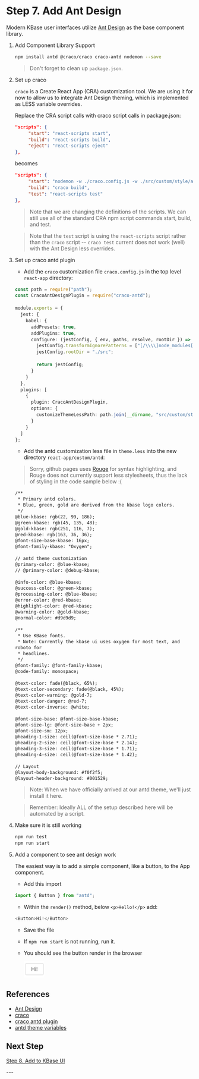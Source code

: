---
---

# Step 7. Add Ant Design

Modern KBase user interfaces utilize [Ant Design](https://ant.design) as the base component library.

1. Add Component Library Support

   ```bash
   npm install antd @craco/craco craco-antd nodemon --save
   ```

   > Don't forget to clean up `package.json`.

2. Set up craco

   `craco` is a Create React App (CRA) customization tool. We are using it for now to allow us to integrate Ant Design theming, which is implemented as LESS variable overrides.

   Replace the CRA script calls with craco script calls in package.json:

   ```json
   "scripts": {
        "start": "react-scripts start",
        "build": "react-scripts build",
        "eject": "react-scripts eject"
   },
   ```

   becomes

   ```json
   "scripts": {
        "start": "nodemon -w ./craco.config.js -w ./src/custom/style/antd/theme.less --exec 'craco start'",
        "build": "craco build",
        "test": "react-scripts test"
   },
   ```

   > Note that we are changing the definitions of the scripts. We can still use all of the standard CRA npm script commands start, build, and test.

   > Note that the `test` script is using the `react-scripts` script rather than the `craco` script -- `craco test` current does not work (well) with the Ant Design less overrides.

3. Set up craco antd plugin

   - Add the `craco` customization file `craco.config.js` in the top level `react-app` directory:

   ```typescript
   const path = require("path");
   const CracoAntDesignPlugin = require("craco-antd");

   module.exports = {
     jest: {
       babel: {
         addPresets: true,
         addPlugins: true,
         configure: (jestConfig, { env, paths, resolve, rootDir }) => {
           jestConfig.transformIgnorePatterns = ["[/\\\\]node_modules[/\\\\](?!kbase-ui-lib|antd/).+\\.js$"];
           jestConfig.rootDir = "./src";

           return jestConfig;
         }
       }
     },
     plugins: [
       {
         plugin: CracoAntDesignPlugin,
         options: {
           customizeThemeLessPath: path.join(__dirname, "src/custom/style/antd/theme.less")
         }
       }
     ]
   };
   ```

   - Add the antd customization less file in `theme.less` into the new directory `react-app/custom/antd`:

   > Sorry, github pages uses [Rouge](http://rouge.jneen.net/) for syntax highlighting, and Rouge does not currently support less stylesheets, thus the lack of styling in the code sample below :(

   ```less
   /**
    * Primary antd colors. 
    * Blue, green, gold are derived from the kbase logo colors.
    */
   @blue-kbase: rgb(22, 99, 186);
   @green-kbase: rgb(45, 135, 48);
   @gold-kbase: rgb(251, 116, 7);
   @red-kbase: rgb(163, 36, 36);
   @font-size-base-kbase: 16px;
   @font-family-kbase: "Oxygen";

   // antd theme customization
   @primary-color: @blue-kbase;
   // @primary-color: @debug-kbase;

   @info-color: @blue-kbase;
   @success-color: @green-kbase;
   @processing-color: @blue-kbase;
   @error-color: @red-kbase;
   @highlight-color: @red-kbase;
   @warning-color: @gold-kbase;
   @normal-color: #d9d9d9;

   /**
    * Use KBase fonts. 
    * Note: Currently the kbase ui uses oxygen for most text, and roboto for
    * headlines.
    */
   @font-family: @font-family-kbase;
   @code-family: monospace;

   @text-color: fade(@black, 65%);
   @text-color-secondary: fade(@black, 45%);
   @text-color-warning: @gold-7;
   @text-color-danger: @red-7;
   @text-color-inverse: @white;

   @font-size-base: @font-size-base-kbase;
   @font-size-lg: @font-size-base + 2px;
   @font-size-sm: 12px;
   @heading-1-size: ceil(@font-size-base * 2.71);
   @heading-2-size: ceil(@font-size-base * 2.14);
   @heading-3-size: ceil(@font-size-base * 1.71);
   @heading-4-size: ceil(@font-size-base * 1.42);

   // Layout
   @layout-body-background: #f0f2f5;
   @layout-header-background: #001529;
   ```

   > Note: When we have officially arrived at our antd theme, we'll just install it here.

   > Remember: Ideally ALL of the setup described here will be automated by a script.

4. Make sure it is still working

   ```bash
   npm run test
   npm run start
   ```

5. Add a component to see ant design work

   The easiest way is to add a simple component, like a button, to the App component.

   - Add this import

   ```typescript
   import { Button } from "antd";
   ```

   - Within the `render()` method, below `<p>Hello!</p>` add:

   ```typescript
   <Button>Hi!</Button>
   ```

   - Save the file

   - If `npm run start` is not running, run it.

   - You should see the button render in the browser

     ![Ant Design Button](./images/antd-button.png)

## References

- [Ant Design](https://ant.design)
- [craco](https://github.com/sharegate/craco)
- [craco antd plugin](https://github.com/FormAPI/craco-antd)
- [antd theme variables](https://github.com/ant-design/ant-design/blob/master/components/style/themes/default.less)

## Next Step

[Step 8. Add to KBase UI](./8-add-to-kbase-ui)

\---
